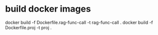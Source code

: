 # build docker images
docker build -f Dockerfile.rag-func-call -t rag-func-call .
docker build -f Dockerfile.proj -t proj .
